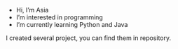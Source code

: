 - Hi, I’m Asia
- I’m interested in programming
- I’m currently learning Python and Java

<!---
0zana/0zana is a ✨ special ✨ repository because its `README.md` (this file) appears on your GitHub profile.
You can click the Preview link to take a look at your changes.
--->

I created several project, you can find them in repository. 
